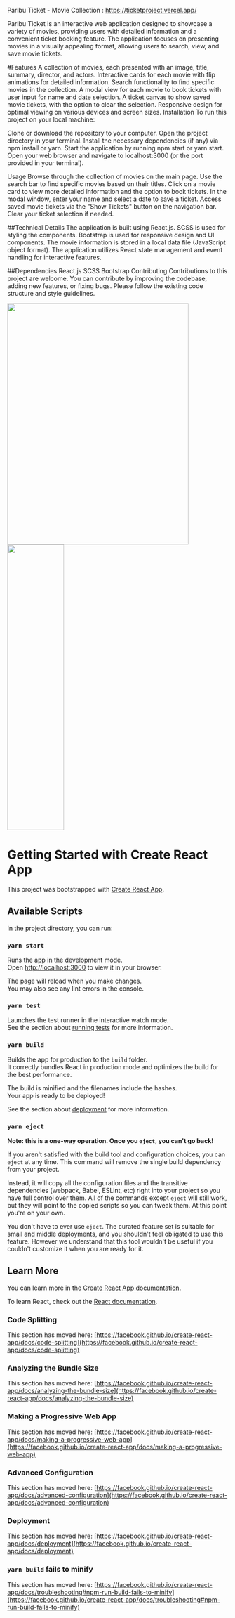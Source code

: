 Paribu Ticket - Movie Collection  : https://ticketproject.vercel.app/





Paribu Ticket is an interactive web application designed to showcase a variety of movies, providing users with detailed information and a convenient ticket booking feature. The application focuses on presenting movies in a visually appealing format, allowing users to search, view, and save movie tickets.


#Features
A collection of movies, each presented with an image, title, summary, director, and actors.
Interactive cards for each movie with flip animations for detailed information.
Search functionality to find specific movies in the collection.
A modal view for each movie to book tickets with user input for name and date selection.
A ticket canvas to show saved movie tickets, with the option to clear the selection.
Responsive design for optimal viewing on various devices and screen sizes.
Installation
To run this project on your local machine:

Clone or download the repository to your computer.
Open the project directory in your terminal.
Install the necessary dependencies (if any) via npm install or yarn.
Start the application by running npm start or yarn start.
Open your web browser and navigate to localhost:3000 (or the port provided in your terminal).

Usage
Browse through the collection of movies on the main page.
Use the search bar to find specific movies based on their titles.
Click on a movie card to view more detailed information and the option to book tickets.
In the modal window, enter your name and select a date to save a ticket.
Access saved movie tickets via the "Show Tickets" button on the navigation bar.
Clear your ticket selection if needed.


##Technical Details
The application is built using React.js.
SCSS is used for styling the components.
Bootstrap is used for responsive design and UI components.
The movie information is stored in a local data file (JavaScript object format).
The application utilizes React state management and event handling for interactive features.


##Dependencies
React.js
SCSS
Bootstrap
Contributing
Contributions to this project are welcome. You can contribute by improving the codebase, adding new features, or fixing bugs. Please follow the existing code structure and style guidelines.




<img src="./Animationticket.gif"  width="90.5%" height="550" />
<img src="./Animationticket2.gif"  width="50.5%" height="650" />






# Getting Started with Create React App

This project was bootstrapped with [Create React App](https://github.com/facebook/create-react-app).

## Available Scripts

In the project directory, you can run:

### `yarn start`

Runs the app in the development mode.\
Open [http://localhost:3000](http://localhost:3000) to view it in your browser.

The page will reload when you make changes.\
You may also see any lint errors in the console.

### `yarn test`

Launches the test runner in the interactive watch mode.\
See the section about [running tests](https://facebook.github.io/create-react-app/docs/running-tests) for more information.

### `yarn build`

Builds the app for production to the `build` folder.\
It correctly bundles React in production mode and optimizes the build for the best performance.

The build is minified and the filenames include the hashes.\
Your app is ready to be deployed!

See the section about [deployment](https://facebook.github.io/create-react-app/docs/deployment) for more information.

### `yarn eject`

**Note: this is a one-way operation. Once you `eject`, you can't go back!**

If you aren't satisfied with the build tool and configuration choices, you can `eject` at any time. This command will remove the single build dependency from your project.

Instead, it will copy all the configuration files and the transitive dependencies (webpack, Babel, ESLint, etc) right into your project so you have full control over them. All of the commands except `eject` will still work, but they will point to the copied scripts so you can tweak them. At this point you're on your own.

You don't have to ever use `eject`. The curated feature set is suitable for small and middle deployments, and you shouldn't feel obligated to use this feature. However we understand that this tool wouldn't be useful if you couldn't customize it when you are ready for it.

## Learn More

You can learn more in the [Create React App documentation](https://facebook.github.io/create-react-app/docs/getting-started).

To learn React, check out the [React documentation](https://reactjs.org/).

### Code Splitting

This section has moved here: [https://facebook.github.io/create-react-app/docs/code-splitting](https://facebook.github.io/create-react-app/docs/code-splitting)

### Analyzing the Bundle Size

This section has moved here: [https://facebook.github.io/create-react-app/docs/analyzing-the-bundle-size](https://facebook.github.io/create-react-app/docs/analyzing-the-bundle-size)

### Making a Progressive Web App

This section has moved here: [https://facebook.github.io/create-react-app/docs/making-a-progressive-web-app](https://facebook.github.io/create-react-app/docs/making-a-progressive-web-app)

### Advanced Configuration

This section has moved here: [https://facebook.github.io/create-react-app/docs/advanced-configuration](https://facebook.github.io/create-react-app/docs/advanced-configuration)

### Deployment

This section has moved here: [https://facebook.github.io/create-react-app/docs/deployment](https://facebook.github.io/create-react-app/docs/deployment)

### `yarn build` fails to minify

This section has moved here: [https://facebook.github.io/create-react-app/docs/troubleshooting#npm-run-build-fails-to-minify](https://facebook.github.io/create-react-app/docs/troubleshooting#npm-run-build-fails-to-minify)

